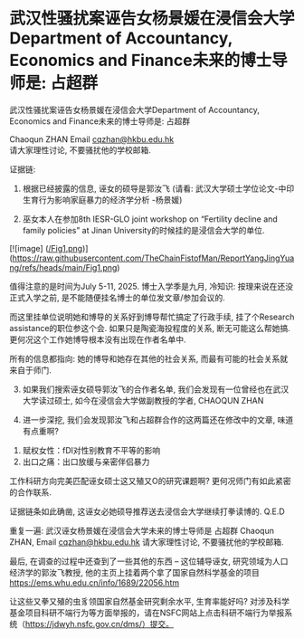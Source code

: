 # 武汉性骚扰案诬告女杨景媛在浸信会大学Department of Accountancy, Economics and Finance未来的博士导师是: 占超群 
武汉性骚扰案诬告女杨景媛在浸信会大学Department of Accountancy, Economics and Finance未来的博士导师是: 占超群 

Chaoqun ZHAN Email cqzhan@hkbu.edu.hk  
请大家理性讨论, 不要骚扰他的学校邮箱. 

证据链: 
1)	根据已经披露的信息, 诬女的硕导是郭汝飞 (请看: 武汉大学硕士学位论文-中印生育行为影响家庭暴力的经济学分析 -杨景媛)
   
2)	巫女本人在参加8th IESR-GLO joint workshop on “Fertility decline and family policies” at Jinan University的时候挂的是浸信会大学的单位.

[![image] ([/Fig1.png](https://raw.githubusercontent.com/TheChainFistofMan/ReportYangJingYuang/refs/heads/main/Fig1.png))](https://raw.githubusercontent.com/TheChainFistofMan/ReportYangJingYuang/refs/heads/main/Fig1.png)


值得注意的是时间为July 5-11, 2025. 博士入学季是九月, 冷知识: 按理来说在还没正式入学之前, 是不能随便挂名博士的单位发文章/参加会议的.  

而这里挂单位说明她和博导的关系好到博导帮忙搞定了行政手续, 挂了个Research assistance的职位参这个会. 如果只是陶瓷海投程度的关系, 断无可能这么帮她搞. 更何况这个工作她博导根本没有出现在作者名单中.  

所有的信息都指向: 她的博导和她存在其他的社会关系, 而最有可能的社会关系就来自于师门. 

3)	如果我们搜索诬女硕导郭汝飞的合作者名单, 我们会发现有一位曾经也在武汉大学读过硕士, 如今在浸信会大学做副教授的学者, CHAOQUN ZHAN 

4)	进一步深挖, 我们会发现郭汝飞和占超群合作的这两篇还在修改中的文章, 味道有点重啊? 
 
1. 赋权女性：fDl对性别教育不平等的影响
2. 出口之痛：出口放缓与亲密伴侣暴力

工作科研方向完美匹配诬女硕士这又殖又O的研究课题啊? 更何况师门有如此紧密的合作联系. 

证据链条如此确凿, 这诬女必她硕导推荐送去浸信会大学继续打拳读博的. Q.E.D

重复一遍: 武汉诬女杨景媛在浸信会大学未来的博士导师是 占超群 Chaoqun ZHAN, Email cqzhan@hkbu.edu.hk  请大家理性讨论, 不要骚扰他的学校邮箱. 

最后, 在调查的过程中还查到了一些其他的东西 – 
这位辅导诬女, 研究领域为人口经济学的郭汝飞教授, 他的主页上挂着两个拿了国家自然科学基金的项目 https://ems.whu.edu.cn/info/1689/22056.htm
 

让这些又拳又殖的虫豸领国家自然基金研究剩余水平, 生育率能好吗?
对涉及科学基金项目科研不端行为等方面举报的，请在NSFC网站上点击科研不端行为举报系统（https://jdwyh.nsfc.gov.cn/dms/）提交。

